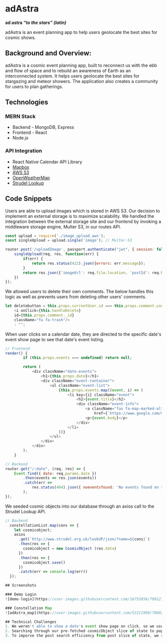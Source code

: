 # adAstra
__**ad astra** *“to the stars” (latin)*__

adAstra is an event planning app to help users geolocate the best sites for cosmic shows.

## Background and Overview:

adAstra is a cosmic event planning app, built to reconnect us with the ebb and flow of space and to rebuild an awareness of Earth as an interconnected system. It helps users geolocate the best sites for stargazing and meteor showers. The application also creates a community for users to plan gatherings.

## Technologies

### MERN Stack

* Backend - MongoDB, Express
* Frontend - React
* Node.js

### API Integration
 
 * React Native Calendar API Library
 * [Mapbox](https://www.mapbox.com/)
 * [AWS S3](https://aws.amazon.com/s3/)
 * [OpenWeatherMap](https://openweathermap.org/)
 * [Strudel Lookup](http://www.strudel.org.uk/lookUP/)


## Code Snippets

Users are able to upload images which is stored in AWS S3. Our decision to implement an external storage is to maximize scalability. We handled the integration between the external storage site and our frontend by invoking a middleware storage engine, Multer S3, in our routes API.

```javascript
const upload = require('./image_upload_aws');
const singleUpload = upload.single('image'); // Multer-S3

router.post('/uploadImage', passport.authenticate("jwt", { session: false }), (req, res) => {
    singleUpload(req, res, function(err) {
        if(err) {
            return res.status(422).json({errors: err.message});
        }    
        return res.json({'imageUrl': req.file.location, 'postId': req.body.postId, 'fileName': req.file.originalname});
    })   
});
```
We allowed users to delete their own comments. The below handles this logic as well as prevents users from deleting other users' comments.

```javascript 
let deletebutton = this.props.currentUser.id === this.props.comment.userId ? 
    <i onClick={this.handleDelete}
    id={this.props.comment._id}
    className="fa fa-trash"/>
    : "";
```

When user clicks on a calendar date, they are directed to the specific date's event show page to see that date's event listing.
```javascript 
// Frontend
render() {        
        if (this.props.events === undefined) return null;

        return (
            <div className="date-events">
                <h1>{this.props.date}</h1>
                <div className="event-container">
                    <ul className="event-list">
                        {this.props.events.map((event, i) => (
                            <li key={i} className="event">
                                <h2>{event.title}</h2>
                                <div className="event-info">
                                    <a className="fas fa-map-marked-alt"
                                        href={`https://www.google.com/maps/place/${event.address}`} />
                                    <p>{event.body}</p>
                                </div>
                            </li>
                        ))}
                    </ul>
                </div>
            </div>
        );
    }
```

```javascript
// Backend
router.get("/:date", (req, res) => {
    Event.find({ date: req.params.date })
        .then(events => res.json(events))
        .catch(err =>
            res.status(404).json({ noeventsfound: 'No events found on that date' })
        );
});
```

We seeded cosmic objects into our database through an axios call to the Strudel Lookup API.
```javascript
// Backend
  constellationList.map(cons => {
    let cosmicobject;
    axios
      .get(`http://www.strudel.org.uk/lookUP/json/?name=${cons}`)
      .then(res => {
        cosmicobject = new CosmicObject (res.data)
      })
      .then(res => {
        cosmicobject.save()
      })
      .catch(err => console.log(err))
  });

## Screenshots

### Demo Login
![demo-login](https://user-images.githubusercontent.com/16752858/70012713-0e3e6000-152a-11ea-8801-8b80b4a927d5.gif)

### Constellation Map
![adAstra_map](https://user-images.githubusercontent.com/52211990/70002926-623f4980-1516-11ea-8129-8b0a76a87ba6.gif)

## Technical Challenges
1. We weren't able to show a date's event show page on click, so we used vanilla DOM to fetch all calendar tiles. We looked inside the HTML abbreviation (ABBR) element for date information. We then searched through all events and found the information about dates. We matched the events to tiles through their shared identical date information to show the event listing for a specific date.
2. Searching through our pre-fetched cosmicObject slice of state to populate the stars index page. 
3. To imporve the post search efficiency from post slice of state, we returned a payload from our post route with the id as the index.

